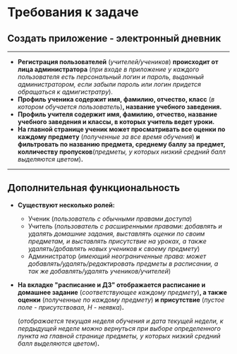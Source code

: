 # Требования к задаче

## Создать приложение - электронный дневник

___

+ **Регистрация пользователей** (*учителей/учеников*) **происходит от лица администратора** 
(*при входе в приложение у каждого пользователя есть персональный логин и пароль,
  выданный администратором, если забыли пароль или логин придется обращаться к адмигистратру*).
+ **Профиль ученика содержит имя, фамилию, отчество, класс** (*в котором обучается пользователь*)**, название учебного заведения.**
+ **Профиль учителя содержит имя, фамилию, отчество, название учебного заведения и классы, в которых учитель ведет уроки.**
+ **На главной странице ученик может просматривать все оценки по каждому предмету** (*полученные за все время обучения*) **и фильтровать по названию предмета, среднему баллу за предмет, колличеству пропусков**(*предметы, у которых низкий средний балл выделяются цветом*)**.**

___

## Дополнительная функциональность
+ **Существуют несколько ролей:**
  + Ученик (*пользователь с обычными правами доступа*)
  + Учитель (*пользователь с расширенными правами: добавлять и удалять домашние задания, выставлять оценки по своим предметам, и выставлять присутствие на уроках, а                   также удалять/добавлять новых учеников к своему предмету*)
  + Администратор (*имеющий неограниченные права: может добавлять/удалять/редактировать предметы в расписании, а так же добавлять/удалять учеников/учителей*)
+ **На вкладке "расписание и ДЗ" отображается расписание и домашнее задание** (*соответствующее каждому предмету*)**, а также оценки** (*полученные по каждому предмету*)
  **и присутствие** (*пустое поле - присутствовал, Н - неявка*)**.**
  
  (*отображается текущая неделя обучения и дата текущей недели, к пердыдущей неделе можно вернуться при выборе определенного пункта на главной странице
    предметы, у которых низкий средний балл выделяются цветом*)**.**

